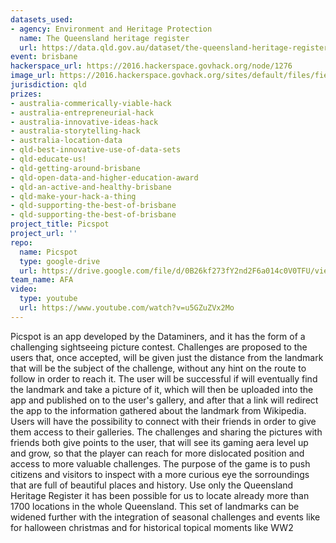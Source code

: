 ```yaml
---
datasets_used:
- agency: Environment and Heritage Protection
  name: The Queensland heritage register
  url: https://data.qld.gov.au/dataset/the-queensland-heritage-register
event: brisbane
hackerspace_url: https://2016.hackerspace.govhack.org/node/1276
image_url: https://2016.hackerspace.govhack.org/sites/default/files/field/image/screenshot%20%286%29.png
jurisdiction: qld
prizes:
- australia-commerically-viable-hack
- australia-entrepreneurial-hack
- australia-innovative-ideas-hack
- australia-storytelling-hack
- australia-location-data
- qld-best-innovative-use-of-data-sets
- qld-educate-us!
- qld-getting-around-brisbane
- qld-open-data-and-higher-education-award
- qld-an-active-and-healthy-brisbane
- qld-make-your-hack-a-thing
- qld-supporting-the-best-of-brisbane
- qld-supporting-the-best-of-brisbane
project_title: Picspot
project_url: ''
repo:
  name: Picspot
  type: google-drive
  url: https://drive.google.com/file/d/0B26kf273fY2nd2F6a014c0V0TFU/view?usp=sharing
team_name: AFA
video:
  type: youtube
  url: https://www.youtube.com/watch?v=u5GZuZVx2Mo
---
```


Picspot is an app developed by the Dataminers, and it has the form of a challenging sightseeing picture contest. Challenges are proposed to the users that, once accepted, will be given just the distance from the landmark that will be the subject of the challenge, without any hint on the route to follow in order to reach it. The user will be successful if will eventually find the landmark and take a picture of it, which will then be uploaded into the app and published on to the user's gallery, and after that a link will redirect the app to the information gathered about the landmark from Wikipedia. Users will have the possibility to connect with their friends in order to give them access to their galleries. The challenges and sharing the pictures with friends both give points to the user, that will see its gaming aera level up and grow, so that the player can reach for more dislocated position and access to more valuable challenges. The purpose of the game is to push citizens and visitors to inspect with a more curious eye the sorroundings that are full of beautiful places and history. Use only the Queensland Heritage Register it has been possible for us to locate already more than 1700 locations in the whole Queensland. This set of landmarks can be widened further with the integration of seasonal challenges and events like for halloween christmas and for historical topical moments like WW2